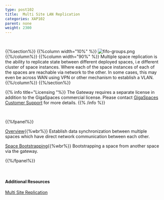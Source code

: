 ```yaml
---
type: post102
title:  Multi Site LAN Replication
categories: XAP102
parent: none
weight: 2300
---
```


<br>

{{%section%}}
{{%column width="10%" %}}
![fifo-groups.png](/attachment_files/subject/multisite.png)
{{%/column%}}
{{%column width="90%" %}}
Multiple space replication is the ability to replicate state between different deployed spaces, i.e different cluster of space instances. Where each of the space instances of each of the spaces are reachable via network to the other. In some cases, this may even be across WAN using VPN or other mechanism to establish a VLAN.
{{%/column%}}
{{%/section%}}



{{% info title="Licensing "%}}
The Gateway requires a separate license in addition to the GigaSpaces commercial license. Please contact [GigaSpaces Customer Support](http://www.gigaspaces.com/content/customer-support-services) for more details.
{{% /info %}}


<br>

{{%fpanel%}}

[Overview](./multi-space-replication-over-the-lan-or-vpn.html){{%wbr%}}
Establish data synchronization between multiple spaces which have direct network communication between each other.

[Space Bootstrapping](./replication-gateway-lan-bootstrapping-process.html){{%wbr%}}
Bootstrapping a space from another space via the gateway.

{{%/fpanel%}}

<br>

#### Additional Resources

[Multi Site Replication](./multi-site-replication-overview.html)
